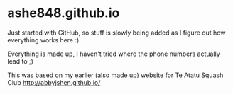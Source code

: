 # ashe848.github.io

Just started with GitHub, so stuff is slowly being added as I figure out how everything works here :)

Everything is made up, I haven't tried where the phone numbers actually lead to ;)

This was based on my earlier (also made up) website for Te Atatu Squash Club http://abbyjshen.github.io/
